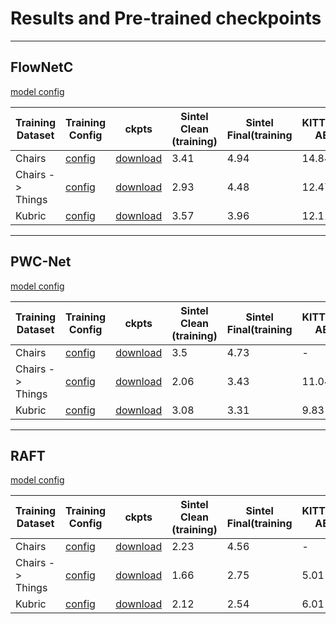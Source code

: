 # Results and Pre-trained checkpoints
___

## FlowNetC 

[model config](./models/flownet_c.yaml)

| Training Dataset | Training Config                                                 | ckpts                                                                                  | Sintel Clean (training) | Sintel Final(training | KITTI2015 AEPE | KITTI2015 F1-all |
|------------------|-----------------------------------------------------------------|----------------------------------------------------------------------------------------|-------------------------|-----------------------|----------------|------------------|
| Chairs           | [config](./trainers/flownetc/flownetc_chairs_baseline.yaml)     | [download](https://jianghz.me/files/ezflow_ckpts/flownetc_chairs_step1200k.pth)        | 3.41                    | 4.94                  | 14.84          | 54.23%           |
| Chairs -> Things | [config](./trainers/flownetc/flownetc_things_baseline.yaml)     | [download](https://jianghz.me/files/ezflow_ckpts/flownetc_chairs_things_step1574k.pth) | 2.93                    | 4.48                  | 12.47          | 45.89%           |
| Kubric           | [config](./trainers/flownetc/flownetc_kubric_improved_aug.yaml) | [download](https://jianghz.me/files/ezflow_ckpts/flownetc_kubric_step1200k.pth)        | 3.57                    | 3.96                  | 12.11          | 36.35%           |

___

## PWC-Net

[model config](./models/pwcnet.yaml)

| Training Dataset | Training Config                                             | ckpts                                                                               | Sintel Clean (training) | Sintel Final(training | KITTI2015 AEPE | KITTI2015 F1-all |
|------------------|-------------------------------------------------------------|-------------------------------------------------------------------------------------|-------------------------|-----------------------|----------------|------------------|
| Chairs           | [config](./trainers/pwcnet/pwcnet_chairs_baseline.yaml)     | [download](https://jianghz.me/files/ezflow_ckpts/pwcnet_chairs_step1200k.pth)       | 3.5                     | 4.73                  | -              | -                |
| Chairs -> Things | [config](./trainers/pwcnet/pwcnet_things_baseline.yaml)     | [download](https://jianghz.me/files/ezflow_ckpts/pwcnet_chairs_things_step2400k.pth) | 2.06                    | 3.43                  | 11.04          | 32.68%           |
| Kubric           | [config](./trainers/pwcnet/pwcnet_kubric_improved_aug.yaml) | [download](https://jianghz.me/files/ezflow_ckpts/pwcnet_kubric_step1200k.pth)       | 3.08                    | 3.31                  | 9.83           | 21.94%           |


___

## RAFT

[model config](./models/raft.yaml)

| Training Dataset | Training Config                                         | ckpts                                                                             | Sintel Clean (training) | Sintel Final(training | KITTI2015 AEPE | KITTI2015 F1-all |
|------------------|---------------------------------------------------------|-----------------------------------------------------------------------------------|-------------------------|-----------------------|----------------|------------------|
| Chairs           | [config](./trainers/raft/raft_chairs_baseline.yaml)     | [download](https://jianghz.me/files/ezflow_ckpts/raft_chairs_step100k.pth)        | 2.23                    | 4.56                  | -              | -                |
| Chairs -> Things | [config](./trainers/raft/raft_things_baseline.yaml)     | [download](https://jianghz.me/files/ezflow_ckpts/raft_chairs_things_step200k.pth) | 1.66                    | 2.75                  | 5.01           | 16.87%           |
| Kubric           | [config](./trainers/raft/raft_kubric_improved_aug.yaml) | [download](https://jianghz.me/files/ezflow_ckpts/raft_kubric_step100k.pth)        | 2.12                    | 2.54                  | 6.01           | 17.35%           |

